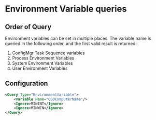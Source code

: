 # Environment Variable queries


## Order of Query

Environment variables can be set in multiple places. The variable name is queried in the following order, and the first valid result is returned:

1. ConfigMgr Task Sequence variables
2. Process Environment Variables
3. System Environment Variables
4. User Environment Variables

## Configuration

```xml
<Query Type="EnvironmentVariable">
    <Variable Name="OSDComputerName"/>
    <Ignore>MININT</Ignore>
    <Ignore>MINWIN</Ignore>
</Query>
```

